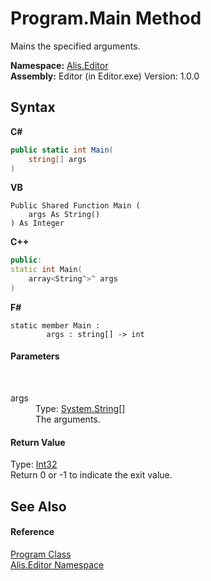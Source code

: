 # Program.Main Method 
 

Mains the specified arguments.

**Namespace:**&nbsp;<a href="b150ade4-39de-a232-5f06-d3cdc1b2c538">Alis.Editor</a><br />**Assembly:**&nbsp;Editor (in Editor.exe) Version: 1.0.0

## Syntax

**C#**<br />
``` C#
public static int Main(
	string[] args
)
```

**VB**<br />
``` VB
Public Shared Function Main ( 
	args As String()
) As Integer
```

**C++**<br />
``` C++
public:
static int Main(
	array<String^>^ args
)
```

**F#**<br />
``` F#
static member Main : 
        args : string[] -> int 

```


#### Parameters
&nbsp;<dl><dt>args</dt><dd>Type: <a href="https://docs.microsoft.com/dotnet/api/system.string" target="_blank">System.String</a>[]<br />The arguments.</dd></dl>

#### Return Value
Type: <a href="https://docs.microsoft.com/dotnet/api/system.int32" target="_blank">Int32</a><br />Return 0 or -1 to indicate the exit value.

## See Also


#### Reference
<a href="bad5b40c-8cf2-65e3-b8d9-dddb2db6af2a">Program Class</a><br /><a href="b150ade4-39de-a232-5f06-d3cdc1b2c538">Alis.Editor Namespace</a><br />